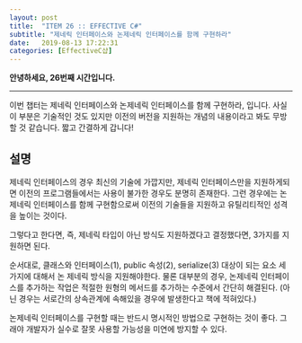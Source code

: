 ```yaml
---
layout: post
title:  "ITEM 26 :: EFFECTIVE C#"
subtitle: "제네릭 인터페이스와 논제네릭 인터페이스를 함께 구현하라"
date:   2019-08-13 17:22:31
categories: [EffectiveC샵]
---
```


**안녕하세요, 26번째 시간입니다.**

___

이번 챕터는 제네릭 인터페이스와 논제네릭 인터페이스를 함께 구현하라, 입니다.
사실 이 부분은 기술적인 것도 있지만 이전의 버전을 지원하는 개념의 내용이라고 봐도 무방할 것 같습니다.
짧고 간결하게 갑니다!

## 설명


제네릭 인터페이스의 경우 최신의 기술에 가깝지만, 제네릭 인터페이스만을 지원하게되면 이전의 프로그램들에서는 사용이 불가한 경우도 분명히 존재한다. 그런 경우에는 논제네릭 인터페이스를 함께 구현함으로써 이전의 기술들을 지원하고 유틸리티적인 성격을 높이는 것이다.

그렇다고 한다면, 즉, 제네릭 타입이 아닌 방식도 지원하겠다고 결정했다면, 3가지를 지원하면 된다.
	
순서대로, 클래스와 인터페이스(1), public 속성(2), serialize(3) 대상이 되는 요소 세가지에 대해서 논 제네릭 방식을 지원해야한다. 물론 대부분의 경우, 논제네릭 인터페이스를 추가하는 작업은 적절한 원형의 메서드를 추가하는 수준에서 간단히 해결된다. (아닌 경우는 서로간의 상속관계에 속해있을 경우에 발생한다고 책에 적혀있다.)
	
논제네릭 인터페이스를 구현할 때는 반드시 명시적인 방법으로 구현하는 것이 좋다. 그래야 개발자가 실수로 잘못 사용할 가능성을 미연에 방지할 수 있다.

















